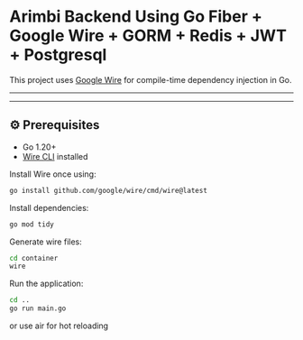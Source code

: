 # Arimbi Backend Using Go Fiber + Google Wire + GORM + Redis + JWT + Postgresql

This project uses [Google Wire](https://github.com/google/wire) for compile-time dependency injection in Go.

---

---

## ⚙️ Prerequisites

- Go 1.20+
- [Wire CLI](https://github.com/google/wire) installed

Install Wire once using:

```bash
go install github.com/google/wire/cmd/wire@latest
```

Install dependencies:
```bash
go mod tidy
```

Generate wire files:
```bash
cd container
wire
```

Run the application:
```bash
cd ..
go run main.go
```

or use air for hot reloading



